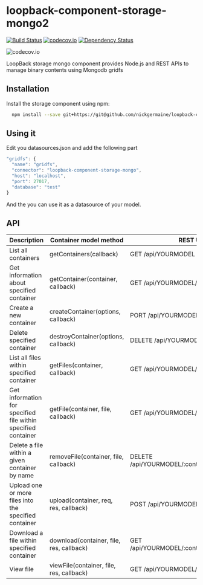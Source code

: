 # loopback-component-storage-mongo2
[![Build Status](https://travis-ci.org/jdrouet/loopback-component-storage-mongo.svg)](https://travis-ci.org/jdrouet/loopback-component-storage-mongo)
[![codecov.io](https://codecov.io/github/jdrouet/loopback-component-storage-mongo/coverage.svg?branch=master)](https://codecov.io/github/jdrouet/loopback-component-storage-mongo?branch=master)
[![Dependency Status](https://david-dm.org/jdrouet/loopback-component-storage-mongo.svg)](https://david-dm.org/jdrouet/loopback-component-storage-mongo)

![codecov.io](https://codecov.io/github/jdrouet/loopback-component-storage-mongo/branch.svg?branch=master)

LoopBack storage mongo component provides Node.js and REST APIs to manage binary contents using Mongodb gridfs

## Installation

Install the storage component using npm:

```bash
  npm install --save git+https://git@github.com/nickgermaine/loopback-component-storage-mongo.git
```

## Using it

Edit you datasources.json and add the following part

```javascript
"gridfs": {
  "name": "gridfs",
  "connector": "loopback-component-storage-mongo",
  "host": "localhost",
  "port": 27017,
  "database": "test"
}
```

And the you can use it as a datasource of your model.

## API

Description                                                   | Container model method                    | REST URI
--------------------------------------------------------------|-------------------------------------------|--------------------------------------------
List all containers                                           | getContainers(callback)                   | GET /api/YOURMODEL
Get information about specified container                     | getContainer(container, callback)         | GET /api/YOURMODEL/:container
Create a new container                                        | createContainer(options, callback)        | PORT /api/YOURMODEL
Delete specified container                                    | destroyContainer(options, callback)       | DELETE /api/YOURMODEL/:container
List all files within specified container                     | getFiles(container, callback)             | GET /api/YOURMODEL/:container/files
Get information for specified file within specified container | getFile(container, file, callback)        | GET /api/YOURMODEL/:container/files/:file
Delete a file within a given container by name                | removeFile(container, file, callback)     | DELETE /api/YOURMODEL/:container/files/:file
Upload one or more files into the specified container         | upload(container, req, res, callback)     | POST /api/YOURMODEL/:container/upload
Download a file within specified container                    | download(container, file, res, callback)  | GET /api/YOURMODEL/:container/download/:file
View file                                                     | viewFile(container, file, res, callback)  | GET /api/YOURMODEL/:container/view/:file
